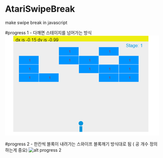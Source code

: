# AtariSwipeBreak
make swipe break in javascript

#progress 1 - 다깨면 스테이지를 넘어가는 방식
![alt progress 1](piclog/progress1.PNG)


#progress 2 - 한칸씩 블록이 내려가는 스와이프 블록깨기 방식대로 됨 ( 공 개수 정의하는게 중요)
![alt progress 2](piclog/progress2/progress2.png)
